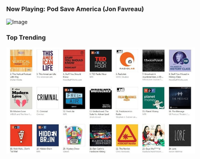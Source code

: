 ### Now Playing: Pod Save America (Jon Favreau)
![Image](https://kenhoff.github.io/winds-waveform-example/waveform.gif)
### Top Trending
![Image](/podcasts.jpg)
